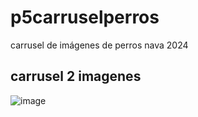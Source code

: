 # p5carruselperros
carrusel de imágenes de perros nava 2024

## carrusel 2 imagenes
![image](https://github.com/user-attachments/assets/bf9d7809-39ad-422c-b82c-98715e5c895e)

